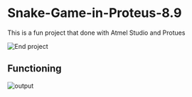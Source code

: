 # Snake-Game-in-Proteus-8.9
This is a fun project that done with Atmel Studio and Protues </br>

![End project](https://user-images.githubusercontent.com/71941117/192036822-6ea4d9d4-f308-48ab-8c42-3c25d0cc8701.jpg)


## Functioning

![output](https://user-images.githubusercontent.com/71941117/192036501-3aa0beb9-c7b4-4c7d-936d-ea7c6362f628.gif)
